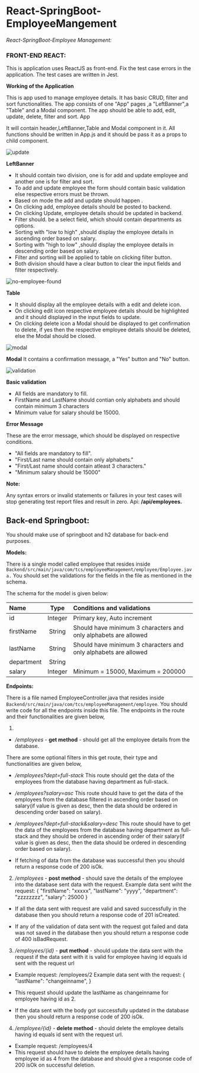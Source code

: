 # React-SpringBoot-EmployeeMangement

_React-SpringBoot-Employee Management:_

### FRONT-END REACT:

This is application uses ReactJS as front-end. Fix the test case errors in the application. The test cases are written in Jest.

**Working of the Application**

This is app used to manage employee details.
It has basic CRUD, filter and sort functionalities.
The app consists of one "App" pages ,a "LeftBanner",a "Table" and a Modal component.
The app should be able to add, edit, update, delete, filter and sort.
App

It will contain header,LeftBanner,Table and Modal component in it.
All functions should be written in App.js and it should be pass it as a props to child component.

![update](./public/readme-images/update.png)

**LeftBanner**

- It should contain two division, one is for add and update employee and another one is for filter and sort.
- To add and update employee the form should contain basic validation else respective errors must be thrown.
- Based on mode the add and update should happen .
- On clicking add, employee details should be posted to backend.
- On clicking Update, employee details should be updated in backend.
- Filter should. be a select field, which should contain departments as options.
- Sorting with "low to high" ,should display the employee details in ascending order based on salary.
- Sorting with "high to low" ,should display the employee details in descending order based on salary.
- Filter and sorting will be applied to table on clicking filter button.
- Both division should have a clear button to clear the input fields and filter respectively.

![no-employee-found](./public/readme-images/no-employees-found.png)

**Table**

- It should display all the employee details with a edit and delete icon.
- On clicking edit icon respective employee details should be highlighted and it should displayed in the input fields to update.
- On clicking delete icon a Modal should be displayed to get confirmation to delete, if yes then the respective employee details should be deleted, else the Modal should be closed.

![modal](./public/readme-images/modal.png)

**Modal**
It contains a confirmation message, a "Yes" button and "No" button.

![validation](./public/readme-images/validation.png)

**Basic validation**

- All fields are mandatory to fill.
- FirstName and LastName should contian only alphabets and should contain minimum 3 characters
- Minimum value for salary should be 15000.

**Error Message**

These are the error message, which should be displayed on respective conditions.

- "All fields are mandatory to fill".
- "First/Last name should contain only alphabets."
- "First/Last name should contain atleast 3 characters."
- "Minimum salary should be 15000"

**Note:**

Any syntax errors or invalid statements or failures in your test cases will stop generating test report files and result in zero.
Api: **/api/employees.**

## Back-end Springboot:

You should make use of springboot and h2 database for back-end purposes.

**Models:**

There is a single model called employee that resides inside `Backend/src/main/java/com/tcs/employeeManagement/employee/Employee.java.` You should set the validations for the fields in the file as mentioned in the schema.

The schema for the model is given below:

| Name       |  Type   | Conditions and validations                                      |
| :--------- | :-----: | :-------------------------------------------------------------- |
| id         | Integer | Primary key, Auto increment                                     |
| firstName  | String  | Should have minimum 3 characters and only alphabets are allowed |
| lastName   | String  | Should have minimum 3 characters and only alphabets are allowed |
| department | String  |                                                                 |
| salary     | Integer | Minimum = 15000, Maximum = 200000                               |

**Endpoints:**

There is a file named EmployeeController.java that resides inside `Backend/src/main/java/com/tcs/employeeManagement/employee`. You should write code for all the endpoints inside this file. The endpoints in the route and their functionalities are given below,

1.

- _/employees_ - **get method** - should get all the employee details from the database.

There are some optional filters in this get route, their type and functionalities are given below,

- _/employees?dept=full-stack_ This route should get the data of the employees from the database having department as full-stack.

- _/employees?salary=asc_ This route should have to get the data of the employees from the database filtered in ascending order based on salary(if value is given as desc, then the data should be ordered in descending order based on salary).

- _/employees?dept=full-stack&salary=desc_ This route should have to get the data of the employees from the database having department as full-stack and they should be ordered in ascending order of their salary(if value is given as desc, then the data should be ordered in descending order based on salary).

- If fetching of data from the database was successful then you should return a response code of 200 isOk.

2. _/employees_ - **post method** - should save the details of the employee into the database sent data with the request.
   Example data sent wiht the request:
   {
   "firstName": "xxxxx",
   "lastName": "yyyy",
   "department": "zzzzzzzz",
   "salary": 25000
   }

- If all the data sent with request are valid and saved successfully in the database then you should return a response code of 201 isCreated.

- If any of the validation of data sent with the request got failed and data was not saved in the database then you should return a response code of 400 isBadRequest.

3. _/employees/{id}_ - **put method** - should update the data sent with the request if the data sent with it is valid for employee having id equals id sent with the request url

- Example request: /employees/2
  Example data sent with the request:
  {
  "lastName": "changeinname",
  }
- This request should update the lastName as changeinname for employee having id as 2.

- If the data sent with the body got successfully updated in the database then you should return a response code of 200 isOk.

4. _/employee/{id}_ - **delete method** - should delete the employee details having id equals id sent with the request url.

- Example request: /employees/4
- This request should have to delete the employee details having employee id as 4 from the database and should give a response code of 200 isOk on successful deletion.
